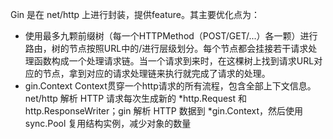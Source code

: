 Gin 是在 net/http 上进行封装，提供feature。其主要优化点为：
- 使用最多九颗前缀树（每一个HTTPMethod（POST/GET/...）各一颗）进行路由，树的节点按照URL中的/进行层级划分。每个节点都会挂接若干请求处理函数构成一个处理请求链。当一个请求到来时，在这棵树上找到请求URL对应的节点，拿到对应的请求处理链来执行就完成了请求的处理。
- gin.Context   Context贯穿一个http请求的所有流程，包含全部上下文信息。net/http 解析 HTTP 请求每次生成新的 *http.Request 和 http.ResponseWriter；gin 解析 HTTP 数据到 *gin.Context，然后使用 sync.Pool 复用结构实例，减少对象的数量